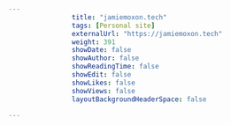 ---
                title: "jamiemoxon.tech"
                tags: [Personal site]
                externalUrl: "https://jamiemoxon.tech"
                weight: 391
                showDate: false
                showAuthor: false
                showReadingTime: false
                showEdit: false
                showLikes: false
                showViews: false
                layoutBackgroundHeaderSpace: false
                ---
